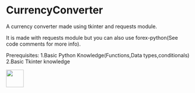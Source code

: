 # CurrencyConverter
A currency converter made using tkinter and requests module.

It is made with requests module but you can also use forex-python(See code comments for more info).

Prerequisites:
1.Basic Python Knowledge(Functions,Data types,conditionals)
2.Basic Tkinter knowledge

<img src="https://user-images.githubusercontent.com/70806988/104850810-41eb6d80-5917-11eb-9a40-dcd037d4be21.png" width="48">


